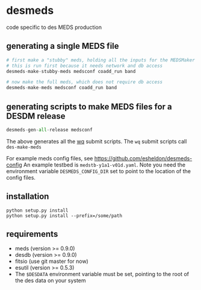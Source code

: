 # desmeds
code specific to des MEDS production

## generating a single MEDS file

```python
# first make a "stubby" meds, holding all the inputs for the MEDSMaker
# this is run first because it needs network and db access
desmeds-make-stubby-meds medsconf coadd_run band

# now make the full meds, which does not require db access
desmeds-make-meds medsconf coadd_run band
```

## generating scripts to make MEDS files for a DESDM release
```python
desmeds-gen-all-release medsconf
```
The above generates all the [wq](https://github.com/esheldon/wq) submit scripts.
The `wq` submit scripts call `des-make-meds`

For example meds config files, see https://github.com/esheldon/desmeds-config
An example testbed is `medstb-y1a1-v01d.yaml`. Note you need the environment variable
`DESMEDS_CONFIG_DIR` set to point to the location of the config files.

## installation
```
python setup.py install
python setup.py install --prefix=/some/path
```

## requirements

* meds (version >= 0.9.0)
* desdb (version >= 0.9.0)
* fitsio (use git master for now)
* esutil (version >= 0.5.3)
* The `$DESDATA` environment variable must be set, pointing to the
    root of the des data on your system
